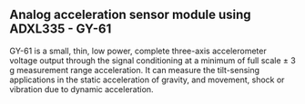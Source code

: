 ## Analog acceleration sensor module using ADXL335 - GY-61
GY-61 is a small, thin, low power, complete three-axis accelerometer voltage output through the signal conditioning at a minimum of full scale ± 3 g measurement range acceleration. It can measure the tilt-sensing applications in the static acceleration of gravity, and movement, shock or vibration due to dynamic acceleration. 
